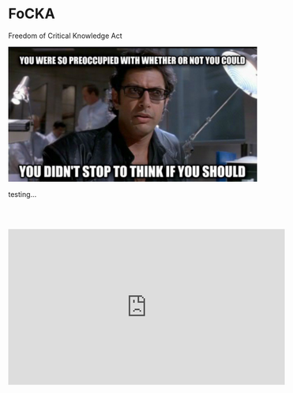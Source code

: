 # FoCKA
Freedom of Critical Knowledge Act

![If we should](./media/if_you_should.jpg)

testing...

<br/><br/>
<iframe width="560" height="315" src="https://www.youtube.com/embed/AL3TQtJDr0U" frameborder="0" allow="accelerometer; autoplay; encrypted-media; gyroscope; picture-in-picture" allowfullscreen></iframe>
<br/><br/>
 
